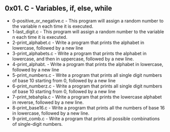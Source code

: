 ## 0x01. C - Variables, if, else, while
- 0-positive_or_negative.c - This program will assign a random number to the variable n each time it is executed.
- 1-last_digit.c - This program will assign a random number to the variable n each time it is executed.
- 2-print_alphabet.c - Write a program that prints the alphabet in lowercase, followed by a new line
- 3-print_alphabets.c - Write a program that prints the alphabet in lowercase, and then in uppercase, followed by a new line.
- 4-print_alphabt. -  Write a program that prints the alphabet in lowercase, followed by a new line
- 5-print_numbers.c - Write a program that prints all single digit numbers of base 10 starting from 0, followed by a new line
- 6-print_numberz.c - Write a program that prints all single digit numbers of base 10 starting from 0, followed by a new line
- 7-print_tebahpla.c - Write a program that prints the lowercase alphabet in reverse, followed by a new line.
- 8-print_base16.c - Write a program that prints all the numbers of base 16 in lowercase, followed by a new line.
- 9-print_comb.c - Write a program that prints all possible combinations of single-digit numbers.
